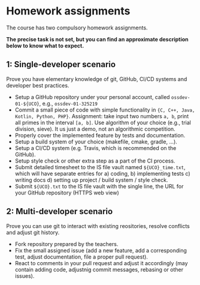 # Homework assignments

The course has two compulsory homework assignments.

**The precise task is not set, but you can find an approximate description below to know what to expect.**

## 1: Single-developer scenario

Prove you have elementary knowledge of git, GitHub, CI/CD systems and developer best practices.

* Setup a GitHub repository under your personal account, called `ossdev-01-${UCO}`, e.g., `ossdev-01-325219`
* Commit a small piece of code with simple functionality in `{C, C++, Java, Kotlin, Python, PHP}`. Assignment: take input two numbers `a, b`, print all primes in the interval `[a, b]`. Use algorithm of your choice (e.g., trial division, sieve). It us just a demo, not an algorithmic competition.
* Properly cover the implemented feature by tests and documentation.
* Setup a build system of your choice (makefile, cmake, gradle, ...).
* Setup a CI/CD system (e.g. Travis, which is recommended on the GitHub).
* Setup style check or other extra step as a part of the CI process.
* Submit detailed timesheet to the IS file vault named `${UCO}_time.txt`, which will have separate entries for a) coding, b) implementing tests c) writing docs d) setting up project / build system / style check. 
* Submit `${UCO}.txt` to the IS file vault with the single line, the URL for your GitHub repository (HTTPS web view)
  
## 2: Multi-developer scenario

Prove you can use git to interact with existing reositories, resolve conflicts and adjust git history.

- Fork repository prepared by the teachers.
- Fix the small assigned issue (add a new feature, add a corresponding test, adjust documentation, file a proper pull request).
- React to comments in your pull request and adjust it accordingly (may contain adding code, adjustnig commit messages, rebasing or other issues).
